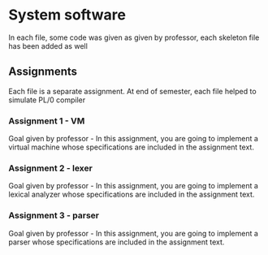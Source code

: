 # System software
In each file, some code was given as given by professor, each skeleton file has been added as well

## Assignments
Each file is a separate assignment. At end of semester, each file helped to simulate PL/0 compiler

### Assignment 1 - VM
Goal given by professor - In this assignment, you are going to implement a virtual machine whose specifications are included in the assignment text.

### Assignment 2 - lexer
Goal given by professor - In this assignment, you are going to implement a lexical analyzer whose specifications are included in the assignment text. 

### Assignment 3 - parser
Goal given by professor - In this assignment, you are going to implement a parser whose specifications are included in the assignment text.
